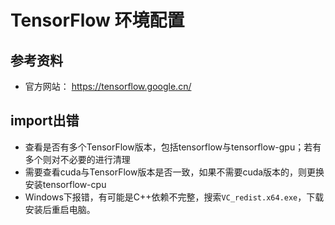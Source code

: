 # TensorFlow 环境配置

## 参考资料


- 官方网站： <https://tensorflow.google.cn/>

## import出错

- 查看是否有多个TensorFlow版本，包括tensorflow与tensorflow-gpu；若有多个则对不必要的进行清理
- 需要查看cuda与TensorFlow版本是否一致，如果不需要cuda版本的，则更换安装tensorflow-cpu
- Windows下报错，有可能是C++依赖不完整，搜索`VC_redist.x64.exe`，下载安装后重启电脑。